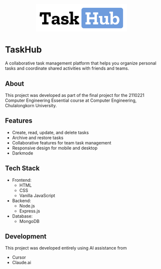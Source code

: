 <p align="center">
  <img src="frontend/public/resource/logo/LOGO.png" alt="TaskHub - Collaborative Task Management Platform" width="300" />
</p>

# TaskHub
A collaborative task management platform that helps you organize personal tasks and coordinate shared activities with friends and teams.

## About
This project was developed as part of the final project for the 2110221 Computer Engineering Essential course at Computer Engineering, Chulalongkorn University.

## Features
- Create, read, update, and delete tasks
- Archive and restore tasks
- Collaborative features for team task management
- Responsive design for mobile and desktop
- Darkmode

## Tech Stack
- Frontend:
  - HTML
  - CSS
  - Vanilla JavaScript
- Backend:
  - Node.js
  - Express.js
- Database:
  - MongoDB

## Development
This project was developed entirely using AI assistance from
- Cursor
- Claude.ai
